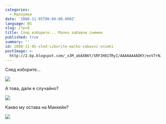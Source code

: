 ```yaml
---
categories:
  - Малоумки
date: '2008-11-05T00:00:00.000Z'
language: BG
slug: /?p=8
title: След изборите... Малко забавни снимки
published: true
summary: ''
id: 2008-11-05-sled-izborite-malko-zabavni-snimki
postImage: >-
  http://2.bp.blogspot.com/_x3M_abAXB6Y/SRFJH81TRyI/AAAAAAAADKY/evV7rNJHFb4/s320/macein.jpg
---
```


След изборите...

![](http://2.bp.blogspot.com/_x3M_abAXB6Y/SRFJH81TRyI/AAAAAAAADKY/evV7rNJHFb4/s320/macein.jpg)


А това, дали е случайно?

![](http://1.bp.blogspot.com/_x3M_abAXB6Y/SRFJSGLJRlI/AAAAAAAADKg/3vruh9NnX64/s320/00034968.jpg)


Какво му остава на Маккейн?

![](http://2.bp.blogspot.com/_x3M_abAXB6Y/SRFJarDofJI/AAAAAAAADKo/wKpz3mNuXl0/s320/00035021.jpg)
